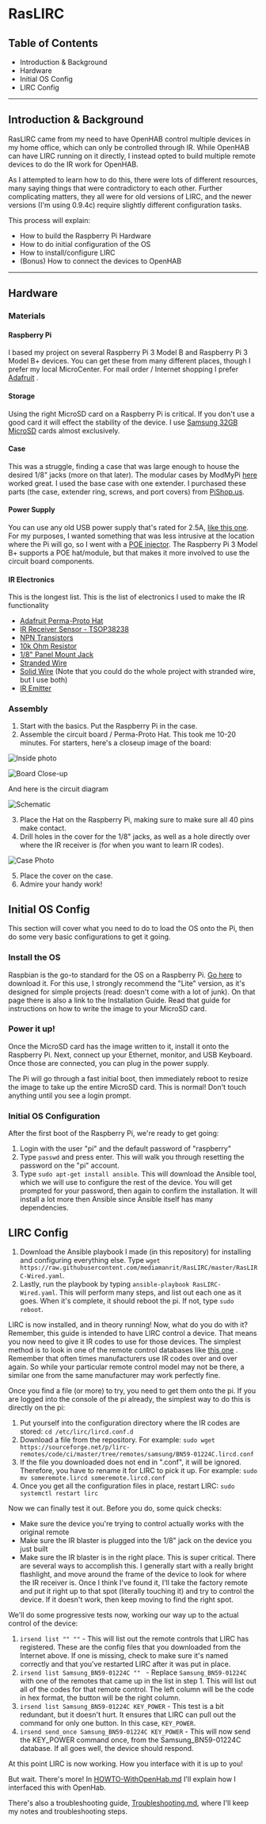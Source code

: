 # RasLIRC
## Table of Contents
  * Introduction & Background
  * Hardware
  * Initial OS Config
  * LIRC Config
---
## Introduction & Background

RasLIRC came from my need to have OpenHAB control multiple devices in my home office, which can only be controlled through IR.  While OpenHAB can have LIRC running on it directly, I instead opted to build multiple remote devices to do the IR work for OpenHAB.

As I attempted to learn how to do this, there were lots of different resources, many saying things that were contradictory to each other.  Further complicating matters, they all were for old versions of LIRC, and the newer versions (I'm using 0.9.4c) require slightly different configuration tasks.

This process will explain:
  * How to build the Raspberry Pi Hardware
  * How to do initial configuration of the OS
  * How to install/configure LIRC
  * (Bonus) How to connect the devices to OpenHAB
 
---
## Hardware

### Materials

#### Raspberry Pi
I based my project on several Raspberry Pi 3 Model B and Raspberry Pi 3 Model B+ devices.  You can get these from many different places, though I prefer my local MicroCenter.  For mail order / Internet shopping I prefer [Adafruit](www.adafruit.com) .

#### Storage
Using the right MicroSD card on a Raspberry Pi is critical.  If you don't use a good card it will effect the stability of the device.  I use [Samsung 32GB MicroSD](https://www.amazon.com/Samsung-MicroSD-Adapter-MB-ME32GA-AM/dp/B06XWN9Q99/ref=sr_1_2) cards almost exclusively.

#### Case
This was a struggle, finding a case that was large enough to house the desired 1/8" jacks (more on that later).  The modular cases by ModMyPi [here](https://www.modmypi.com/raspberry-pi/cases-183/raspberry-pi-b-plus2-and-3-cases-1122/plastic-cases-1142/modmypi-modular-rpi-b-plus-case-black) worked great.  I used the base case with one extender.  I purchased these parts (the case, extender ring, screws, and port covers) from [PiShop.us](https://www.pishop.us/product/modmypi-modular-rpi-b23-case-black/).

#### Power Supply
You can use any old USB power supply that's rated for 2.5A, [like this one](https://www.adafruit.com/product/1995).  For my purposes, I wanted something that was less intrusive at the location where the Pi will go, so I went with a [POE injector](https://www.amazon.com/gp/product/B07CNKX14C/ref=oh_aui_search_detailpage?ie=UTF8&psc=1).  The Raspberry Pi 3 Model B+ supports a POE hat/module, but that makes it more involved to use the circuit board components.

#### IR Electronics
This is the longest list.  This is the list of electronics I used to make the IR functionality
  * [Adafruit Perma-Proto Hat](https://www.adafruit.com/product/2310)
  * [IR Receiver Sensor - TSOP38238](https://www.adafruit.com/product/157)
  * [NPN Transistors](https://www.adafruit.com/product/756)
  * [10k Ohm Resistor](https://www.adafruit.com/product/2784)
  * [1/8" Panel Mount Jack](https://www.adafruit.com/product/3692)
  * [Stranded Wire](https://www.adafruit.com/product/3111)  
  * [Solid Wire](https://www.adafruit.com/product/1311) (Note that you could do the whole project with stranded wire, but I use both)
  * [IR Emitter](https://www.amazon.com/Cmple-Extender-Stick-Infrared-Extension/dp/B004WLA25G/ref=sr_1_5)
  
 ### Assembly

1. Start with the basics.  Put the Raspberry Pi in the case.
2. Assemble the circuit board / Perma-Proto Hat.  This took me 10-20 minutes.  For starters, here's a closeup image of the board:

![Inside photo](https://github.com/mediamanrit/RasLIRC/raw/master/Resources/Inside%20Case.jpg)

![Board Close-up](https://github.com/mediamanrit/RasLIRC/raw/master/Resources/Board%20Close-Up.jpg)

And here is the circuit diagram

![Schematic](https://github.com/mediamanrit/RasLIRC/raw/master/Resources/RasLIRC%20Schematic.png)

3. Place the Hat on the Raspberry Pi, making sure to make sure all 40 pins make contact.
4. Drill holes in the cover for the 1/8" jacks, as well as a hole directly over where the IR receiver is (for when you want to learn IR codes).

![Case Photo](https://github.com/mediamanrit/RasLIRC/raw/master/Resources/Case.jpg)

5. Place the cover on the case.
6. Admire your handy work!

## Initial OS Config
This section will cover what you need to do to load the OS onto the Pi, then do some very basic configurations to get it going.

### Install the OS
Raspbian is the go-to standard for the OS on a Raspberry Pi.  [Go here](https://www.raspberrypi.org/downloads/raspbian/) to download it.  For this use, I strongly recommend the "Lite" version, as it's designed for simple projects (read: doesn't come with a lot of junk).  On that page there is also a link to the Installation Guide.  Read that guide for instructions on how to write the image to your MicroSD card.

### Power it up!
Once the MicroSD card has the image written to it, install it onto the Raspberry Pi.  Next, connect up your Ethernet, monitor, and USB Keyboard.  Once those are connected, you can plug in the power supply.

The Pi will go through a fast initial boot, then immediately reboot to resize the image to take up the entire MicroSD card.  This is normal!  Don't touch anything until you see a login prompt.

### Initial OS Configuration
After the first boot of the Raspberry Pi, we're ready to get going:
1. Login with the user "pi" and the default password of "raspberry"
2. Type `passwd` and press enter.  This will walk you through resetting the password on the "pi" account.
3. Type `sudo apt-get install ansible`.  This will download the Ansible tool, which we will use to configure the rest of the device.  You will get prompted for your password, then again to confirm the installation.  It will install a lot more then Ansible since Ansible itself has many dependencies.

## LIRC Config
1. Download the Ansible playbook I made (in this repository) for installing and configuring everything else.  Type `wget https://raw.githubusercontent.com/mediamanrit/RasLIRC/master/RasLIRC-Wired.yaml`.
2. Lastly, run the playbook by typing `ansible-playbook RasLIRC-Wired.yaml`.  This will perform many steps, and list out each one as it goes.  When it's complete, it should reboot the pi.  If not, type `sudo reboot`.

LIRC is now installed, and in theory running!  Now, what do you do with it?  Remember, this guide is intended to have LIRC control a device.  That means you now need to give it IR codes to use for those devices.  The simplest method is to look in one of the remote control databases like [this one](https://sourceforge.net/p/lirc-remotes/code/ci/master/tree/remotes/) .  Remember that often times manufacturers use IR codes over and over again.  So while your particular remote control model may not be there, a similar one from the same manufacturer may work perfectly fine.

Once you find a file (or more) to try, you need to get them onto the pi.  If you are logged into the console of the pi already, the simplest way to do this is directly on the pi:
1. Put yourself into the configuration directory where the IR codes are stored: `cd /etc/lirc/lircd.conf.d`
2. Download a file from the repository.  For example: `sudo wget https://sourceforge.net/p/lirc-remotes/code/ci/master/tree/remotes/samsung/BN59-01224C.lircd.conf`
3. If the file you downloaded does not end in ".conf", it will be ignored.  Therefore, you have to rename it for LIRC to pick it up.  For example: `sudo mv someremote.lircd someremote.lircd.conf`
4. Once you get all the configuration files in place, restart LIRC: `sudo systemctl restart lirc`

Now we can finally test it out.  Before you do, some quick checks:
  * Make sure the device you're trying to control actually works with the original remote
  * Make sure the IR blaster is plugged into the 1/8" jack on the device you just built
  * Make sure the IR blaster is in the right place.  This is super critical.  There are several ways to accomplish this.  I generally start with a really bright flashlight, and move around the frame of the device to look for where the IR receiver is.  Once I think I've found it, I'll take the factory remote and put it right up to that spot (literally touching it) and try to control the device.  If it doesn't work, then keep moving to find the right spot.

We'll do some progressive tests now, working our way up to the actual control of the device:
1. `irsend list "" ""` - This will list out the remote controls that LIRC has registered.  These are the config files that you downloaded from the Internet above.  If one is missing, check to make sure it's named correctly and that you've restarted LIRC after it was put in place.
2. `irsend list Samsung_BN59-01224C "" ` - Replace `Samsung_BN59-01224C` with one of the remotes that came up in the list in step 1.  This will list out all of the codes for that remote control.  The left column will be the code in hex format, the button will be the right column.
3. `irsend list Samsung_BN59-01224C KEY_POWER` - This test is a bit redundant, but it doesn't hurt.  It ensures that LIRC can pull out the command for only one button.  In this case, `KEY_POWER`.
4. `irsend send_once Samsung_BN59-01224C KEY_POWER` - This will now send the KEY_POWER command once, from the Samsung_BN59-01224C database.  If all goes well, the device should respond.

At this point LIRC is now working.  How you interface with it is up to you!

But wait.  There's more!  In [HOWTO-WithOpenHab.md](https://github.com/mediamanrit/RasLIRC/blob/master/HOWTO-WithOpenHab.md) I'll explain how I interfaced this with OpenHab.

There's also a troubleshooting guide, [Troubleshooting.md](https://github.com/mediamanrit/RasLIRC/blob/master/Troubleshooting.md), where I'll keep my notes and troubleshooting steps.







